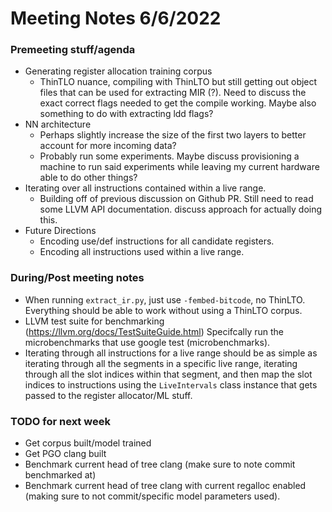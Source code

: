 # Meeting Notes 6/6/2022
### Premeeting stuff/agenda
- Generating register allocation training corpus
  - ThinTLO nuance, compiling with ThinLTO but still
  getting out object files that can be used for
  extracting MIR (?). Need to discuss the exact correct
  flags needed to get the compile working. Maybe
  also something to do with extracting ldd flags?
- NN architecture
  - Perhaps slightly increase the size of the first
  two layers to better account for more incoming data?
  - Probably run some experiments. Maybe discuss 
  provisioning a machine to run said experiments 
  while leaving my current hardware able to do
  other things?
- Iterating over all instructions contained within
a live range.
  - Building off of previous discussion on Github PR.
  Still need to read some LLVM API documentation. discuss
  approach for actually doing this.
- Future Directions
  - Encoding use/def instructions for all candidate
  registers.
  - Encoding all instructions used within a live range.
### During/Post meeting notes
- When running `extract_ir.py`, just use `-fembed-bitcode`, no ThinLTO.
Everything should be able to work without using a ThinLTO corpus.
- LLVM test suite for benchmarking (https://llvm.org/docs/TestSuiteGuide.html)
Specifcally run the microbenchmarks that use google test
(microbenchmarks).
- Iterating through all instructions for a live range should
be as simple as iterating through all the segments in
a specific live range, iterating through all the slot
indices within that segment, and then map the slot
indices to instructions using the `LiveIntervals` class
instance that gets passed to the register allocator/ML
stuff.
### TODO for next week
- Get corpus built/model trained
- Get PGO clang built
- Benchmark current head of tree clang (make sure to note 
commit benchmarked at)
- Benchmark current head of tree clang with current
regalloc enabled (making sure to not commit/specific
model parameters used).